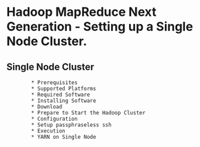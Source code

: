 Hadoop MapReduce Next Generation - Setting up a Single Node Cluster.
====================================================================

Single Node Cluster
--------------
            * Prerequisites
            * Supported Platforms
            * Required Software
            * Installing Software
            * Download
            * Prepare to Start the Hadoop Cluster
            * Configuration
            * Setup passphraseless ssh
            * Execution
            * YARN on Single Node
